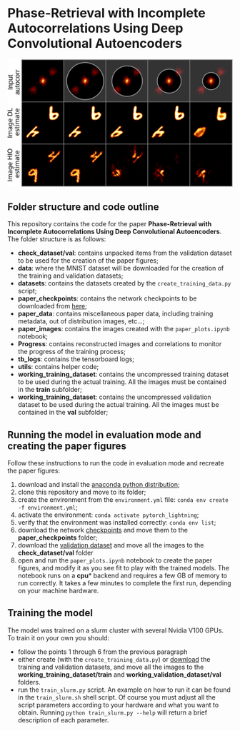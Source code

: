 # Phase-Retrieval with Incomplete Autocorrelations Using Deep Convolutional Autoencoders

![HIO vs Autoencoder image reconstruction](paper_images/toc.png)

## Folder structure and code outline

This repository contains the code for the paper **Phase-Retrieval with Incomplete Autocorrelations Using Deep Convolutional Autoencoders**. The folder structure is as follows:

- **check_dataset/val**: contains unpacked items from the validation dataset to be used for the creation of the paper figures;
- **data**: where the MNIST dataset will be downloaded for the creation of the training and validation datasets;
- **datasets**: contains the datasets created by the `create_training_data.py` script;
- **paper_checkpoints**: contains the network checkpoints to be downloaded from [here](https://drive.google.com/drive/folders/1JKlFisSBgb7lJwuLsnEXAwr63Dw8Vo4o?usp=share_link);
- **paper_data**: contains miscellaneous paper data, including training metadata, out of distribution images, etc...;
- **paper_images**: contains the images created with the `paper_plots.ipynb` notebook;
- **Progress**: contains reconstructed images and correlations to monitor the progress of the training process;
- **tb_logs**: contains the tensorboard logs;
- **utils**: contains helper code;
- **working_training_dataset**: contains the uncompressed training dataset to be used during the actual training. All the images must be contained in the **train** subfolder;
- **working_training_dataset**: contains the uncompressed validation dataset to be used during the actual training. All the images must be contained in the **val** subfolder;


## Running the model in evaluation mode and creating the paper figures

Follow these instructions to run the code in evaluation mode and recreate the paper figures:

1) download and install the [anaconda python distribution](https://www.anaconda.com/products/distribution);
2) clone this repository and move to its folder;
3) create the environment from the `environment.yml` file: `conda env create -f environment.yml`;
4) activate the environment: `conda activate pytorch_lightning`;
5) verify that the environment was installed correctly: `conda env list`;
6) download the network [checkpoints](https://drive.google.com/drive/folders/1JKlFisSBgb7lJwuLsnEXAwr63Dw8Vo4o?usp=share_link) and move them to the **paper_checkpoints** folder;
7) download the [validation dataset](https://drive.google.com/drive/folders/1QV1E2rJL5KyUfqg0Lnih8Pyo7VklWx7B?usp=share_link) and move all the images to the **check_dataset/val** folder
8) open and run the `paper_plots.ipynb` notebook to create the paper figures, and modify it as you see fit to play with the trained models. The notebook runs on a **cpu*** backend and requires a few GB of memory to run correctly. It takes a few minutes to complete the first run, depending on your machine hardware.

## Training the model

The model was trained on a slurm cluster with several Nvidia V100 GPUs. To train it on your own you should:

- follow the points 1 through 6 from the previous paragraph
- either create (with the `create_training_data.py`) or [download](https://drive.google.com/drive/folders/1QV1E2rJL5KyUfqg0Lnih8Pyo7VklWx7B?usp=share_link) the training and validation datasets, and move all the images to the **working_training_dataset/train** and **working_validation_dataset/val** folders.
- run the `train_slurm.py` script. An example on how to run it can be found in the `train_slurm.sh` shell script. Of course you must adjust all the script parameters according to your hardware and what you want to obtain. Running `python train_slurm.py --help` will return a brief description of each parameter.
